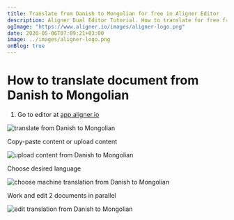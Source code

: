 ```yaml
---
title: Translate from Danish to Mongolian for free in Aligner Editor
description: Aligner Dual Editor Tutorial. How to translate for free from Danish to Mongolian. Aligner is multilingual document management platform. 
ogImage: "https://www.aligner.io/images/aligner-logo.png"
date: 2020-05-06T07:09:21+03:00
image: ../images/aligner-logo.png
onBlog: true
---
```


# How to translate document from Danish to Mongolian

1. Go to editor at [app.aligner.io](https://app.aligner.io "Aligner App web page")

![translate from Danish to Mongolian](../aligner-blank-editor.png "translate from Danish to Mongolian")

Copy-paste content or upload content

![upload content from Danish to Mongolian](../aligner-uploaded-document.png "upload content from Danish to Mongolian")

Choose desired language

![choose machine translation from Danish to Mongolian](../aligner-language-dropdown.png "choose machine translation from Danish to Mongolian")

Work and edit 2 documents in parallel

![edit translation from Danish to Mongolian](../aligner-double-sitded-editor.png "edit translation from Danish to Mongolian")

